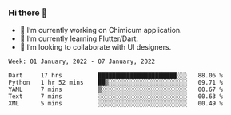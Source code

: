 ### Hi there 👋

<!--
**devcat37/devcat37** is a ✨ _special_ ✨ repository because its `README.md` (this file) appears on your GitHub profile.-->


- 🔭 I’m currently working on Chimicum application.
- 🌱 I’m currently learning Flutter/Dart.
- 👯 I’m looking to collaborate with UI designers.
<!-- - 🤔 I’m looking for help with ... -->

<!--START_SECTION:waka-->
```text
Week: 01 January, 2022 - 07 January, 2022

Dart     17 hrs          ██████████████████████░░░   88.06 % 
Python   1 hr 52 mins    ██▒░░░░░░░░░░░░░░░░░░░░░░   09.71 % 
YAML     7 mins          ▒░░░░░░░░░░░░░░░░░░░░░░░░   00.67 % 
Text     7 mins          ░░░░░░░░░░░░░░░░░░░░░░░░░   00.63 % 
XML      5 mins          ░░░░░░░░░░░░░░░░░░░░░░░░░   00.49 % 
```
<!--END_SECTION:waka-->
